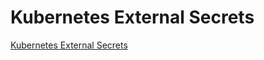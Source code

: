 # Kubernetes External Secrets

[Kubernetes External Secrets](https://github.com/external-secrets/kubernetes-external-secrets)